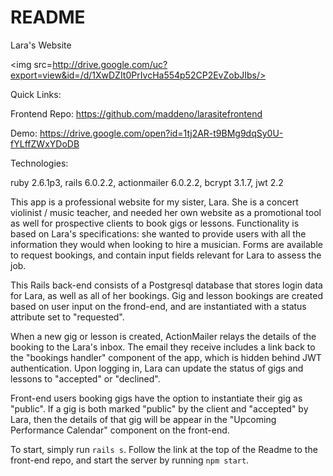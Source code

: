 # README

Lara's Website

<img src=http://drive.google.com/uc?export=view&id=/d/1XwDZIt0PrIvcHa554p52CP2EvZobJIbs/>

Quick Links:

Frontend Repo: https://github.com/maddeno/larasitefrontend

Demo: https://drive.google.com/open?id=1tj2AR-t9BMg9dqSy0U-fYLffZWxYDoDB

Technologies:

ruby 2.6.1p3, rails 6.0.2.2, actionmailer 6.0.2.2, bcrypt 3.1.7, jwt 2.2

This app is a professional website for my sister, Lara. She is a concert violinist / music teacher, and needed her own website as a promotional tool as well for prospective clients to book gigs or lessons. Functionality is based on Lara's specifications: she wanted to provide users with all the information they would when looking to hire a musician. Forms are available to request bookings, and contain input fields relevant for Lara to assess the job. 

This Rails back-end consists of a Postgresql database that stores login data for Lara, as well as all of her bookings. Gig and lesson bookings are created based on user input on the frond-end, and are instantiated with a status attribute set to "requested".

When a new gig or lesson is created, ActionMailer relays the details of the booking to the Lara's inbox. The email they receive includes a link back to the "bookings handler" component of the app, which is hidden behind JWT authentication. Upon logging in, Lara can update the status of gigs and lessons to "accepted" or "declined".

Front-end users booking gigs have the option to instantiate their gig as "public". If a gig is both marked "public" by the client and "accepted" by Lara, then the details of that gig will be appear in the "Upcoming Performance Calendar" component on the front-end. 

To start, simply run ```rails s```. Follow the link at the top of the Readme to the front-end repo, and start the server by running ```npm start```.